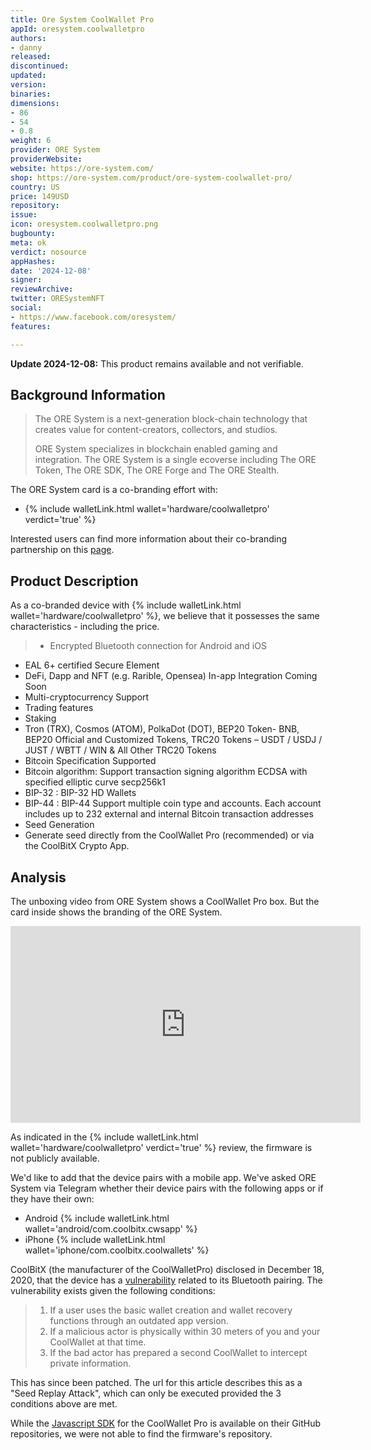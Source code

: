 ```yaml
---
title: Ore System CoolWallet Pro
appId: oresystem.coolwalletpro
authors:
- danny
released: 
discontinued: 
updated: 
version: 
binaries: 
dimensions:
- 86
- 54
- 0.8
weight: 6
provider: ORE System
providerWebsite: 
website: https://ore-system.com/
shop: https://ore-system.com/product/ore-system-coolwallet-pro/
country: US
price: 149USD
repository: 
issue: 
icon: oresystem.coolwalletpro.png
bugbounty: 
meta: ok
verdict: nosource
appHashes: 
date: '2024-12-08'
signer: 
reviewArchive: 
twitter: ORESystemNFT
social:
- https://www.facebook.com/oresystem/
features: 

---
```


**Update 2024-12-08:** This product remains available and not verifiable.

## Background Information 

> The ORE System is a next-generation block-chain technology that creates value for content-creators, collectors, and studios. 
>
> ORE System specializes in blockchain enabled gaming and integration. The ORE System is a single ecoverse including The ORE Token, The ORE SDK, The ORE Forge and The ORE Stealth.

The ORE System card is a co-branding effort with:

- {% include walletLink.html wallet='hardware/coolwalletpro' verdict='true' %} 

Interested users can find more information about their co-branding partnership on this [page](https://www.coolwallet.io/cobranded_card_partnership/).  

## Product Description 

As a co-branded device with {% include walletLink.html wallet='hardware/coolwalletpro' %}, we believe that it possesses the same characteristics - including the price. 

> - Encrypted Bluetooth connection for Android and iOS
- EAL 6+ certified Secure Element
- DeFi, Dapp and NFT (e.g. Rarible, Opensea) In-app Integration Coming Soon
- Multi-cryptocurrency Support
- Trading features
- Staking
- Tron (TRX), Cosmos (ATOM), PolkaDot (DOT), BEP20 Token- BNB, BEP20 Official and Customized Tokens, TRC20 Tokens – USDT / USDJ / JUST / WBTT / WIN & All Other TRC20 Tokens
- Bitcoin Specification Supported
- Bitcoin algorithm: Support transaction signing algorithm ECDSA with specified elliptic curve secp256k1
- BIP-32 : BIP-32 HD Wallets
- BIP-44 : BIP-44 Support multiple coin type and accounts. Each account includes up to 232 external and
internal Bitcoin transaction addresses
- Seed Generation
- Generate seed directly from the CoolWallet Pro (recommended) or via the CoolBitX Crypto App.
   

## Analysis 

The unboxing video from ORE System shows a CoolWallet Pro box. But the card inside shows the branding of the ORE System. 

<iframe width="560" height="315" src="https://www.youtube.com/embed/vfyM-GiqHLk" title="YouTube video player" frameborder="0" allow="accelerometer; autoplay; clipboard-write; encrypted-media; gyroscope; picture-in-picture" allowfullscreen></iframe>

As indicated in the {% include walletLink.html wallet='hardware/coolwalletpro' verdict='true' %} review, the firmware is not publicly available. 

We'd like to add that the device pairs with a mobile app. We've asked ORE System via Telegram whether their device pairs with the following apps or if they have their own: 

* Android {% include walletLink.html wallet='android/com.coolbitx.cwsapp' %}
* iPhone {% include walletLink.html wallet='iphone/com.coolbitx.coolwallets' %}

CoolBitX (the manufacturer of the CoolWalletPro) disclosed in December 18, 2020, that the device has a [vulnerability](https://www.coolwallet.io/bluetooth-security-vulnerability-seed-replay-attack/) related to its Bluetooth pairing. The vulnerability exists given the following conditions: 

> 1. If a user uses the basic wallet creation and wallet recovery functions through an outdated app version.
> 2. If a malicious actor is physically within 30 meters of you and your CoolWallet at that time.
> 3. If the bad actor has prepared a second CoolWallet to intercept private information. 

This has since been patched. The url for this article describes this as a "Seed Replay Attack", which can only be executed provided the 3 conditions above are met. 

While the [Javascript SDK](https://github.com/CoolBitX-Technology/coolwallet-sdk) for the CoolWallet Pro is available on their GitHub repositories, we were not able to find the firmware's repository. 